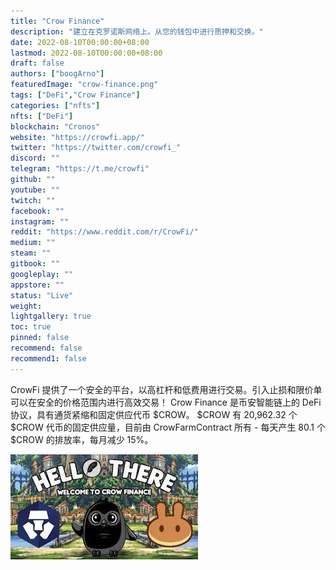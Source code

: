 ```yaml
---
title: "Crow Finance"
description: "建立在克罗诺斯网络上。从您的钱包中进行质押和交换。"
date: 2022-08-10T00:00:00+08:00
lastmod: 2022-08-10T00:00:00+08:00
draft: false
authors: ["boogArno"]
featuredImage: "crow-finance.png"
tags: ["DeFi","Crow Finance"]
categories: ["nfts"]
nfts: ["DeFi"]
blockchain: "Cronos"
website: "https://crowfi.app/"
twitter: "https://twitter.com/crowfi_"
discord: ""
telegram: "https://t.me/crowfi"
github: ""
youtube: ""
twitch: ""
facebook: ""
instagram: ""
reddit: "https://www.reddit.com/r/CrowFi/"
medium: ""
steam: ""
gitbook: ""
googleplay: ""
appstore: ""
status: "Live"
weight: 
lightgallery: true
toc: true
pinned: false
recommend: false
recommend1: false
---
```

<p>CrowFi 提供了一个安全的平台，以高杠杆和低费用进行交易。引入止损和限价单可以在安全的价格范围内进行高效交易！
  Crow Finance 是币安智能链上的 DeFi 协议，具有通货紧缩和固定供应代币 $CROW。 $CROW 有 20,962.32 个 $CROW 代币的固定供应量，目前由 CrowFarmContract 所有 - 每天产生 80.1 个 $CROW 的排放率，每月减少 15%。</p>

![下载](下载.jpg)
